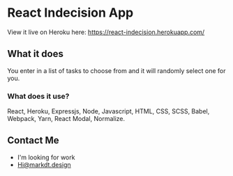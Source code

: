 # React Indecision App

View it live on Heroku here: https://react-indecision.herokuapp.com/

## What it does

You enter in a list of tasks to choose from and it will randomly select one for you.

### What does it use?

React, Heroku, Expressjs, Node, Javascript, HTML, CSS, SCSS, Babel, Webpack, Yarn, React Modal, Normalize.

## Contact Me

* I'm looking for work
* Hi@markdt.design
